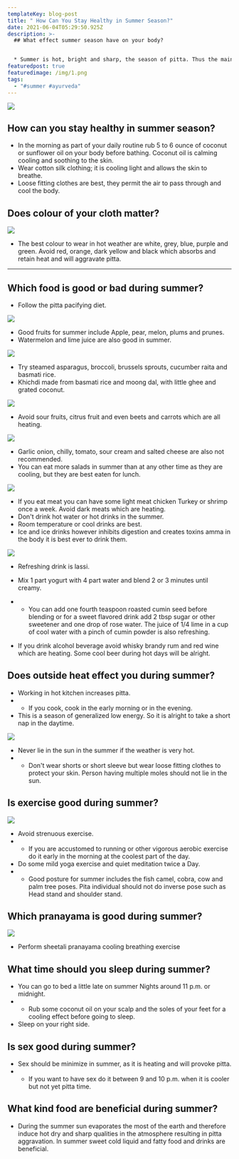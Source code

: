 ```yaml
---
templateKey: blog-post
title: " How Can You Stay Healthy in Summer Season?"
date: 2021-06-04T05:29:50.925Z
description: >-
  ## What effect summer season have on your body?


  * Summer is hot, bright and sharp, the season of pitta. Thus the main recommendation for everyone, especially for individuals whose prakriti is primary pitta, is to keep cool and not allow pitta dosha to become aggravated.
featuredpost: true
featuredimage: /img/1.png
tags:
  - "#summer #ayurveda"
---
```

<!--StartFragment-->



[![](https://1.bp.blogspot.com/-H9B3cbTNr7g/YLh-sWchuiI/AAAAAAAAAeQ/BypLjZdZAwkK6EbsMSmZKpNuOQW260NuwCNcBGAsYHQ/s320/1.png)](https://www.blogger.com/u/1/blog/post/edit/7168298537165131910/660222429431923536#)



## How can you stay healthy in summer season?

* In the morning as part of your daily routine rub 5 to 6 ounce of coconut or sunflower oil on your body before bathing. Coconut oil is calming cooling and soothing to the skin.
* Wear cotton silk clothing; it is cooling light and allows the skin to breathe.
* Loose fitting clothes are best, they permit the air to pass through and cool the body.

## Does colour of your cloth matter?

[![](https://1.bp.blogspot.com/-dgWHudX2uSE/YLh-2N6RnII/AAAAAAAAAeY/hzBgxmALU7kU06kTAQQubXM6MTqebthqQCNcBGAsYHQ/s320/2.png)](https://www.blogger.com/u/1/blog/post/edit/7168298537165131910/660222429431923536#)



* The best colour to wear in hot weather are white, grey, blue, purple and green. Avoid red, orange, dark yellow and black which absorbs and retain heat and will aggravate pitta.

- - -

## Which food is good or bad during summer?

* Follow the pitta pacifying diet.

[![](https://1.bp.blogspot.com/-kjYettCOwAw/YLh_BiqzfUI/AAAAAAAAAeg/u9EckBFpfGMiKg_DAW_UqKbjQB6lc-BjgCNcBGAsYHQ/s320/3.png)](https://www.blogger.com/u/1/blog/post/edit/7168298537165131910/660222429431923536#)



* Good fruits for summer include Apple, pear, melon, plums and prunes.
* Watermelon and lime juice are also good in summer.

[![](https://1.bp.blogspot.com/-QLt_-mnLUvc/YLh_ObzGz_I/AAAAAAAAAeo/i04WdCN8644QC-UXVgb_H4p2XosSRyVwwCNcBGAsYHQ/s320/4.png)](https://www.blogger.com/u/1/blog/post/edit/7168298537165131910/660222429431923536#)



* Try steamed asparagus, broccoli, brussels sprouts, cucumber raita and basmati rice.
* Khichdi made from basmati rice and moong dal, with little ghee and grated coconut.

[![](https://1.bp.blogspot.com/-TIWPZoBSbEc/YLh_dOslrmI/AAAAAAAAAew/_XBPcfHD4poSJ-GO19aA6V1MtSNTo13HwCNcBGAsYHQ/s320/5.png)](https://www.blogger.com/u/1/blog/post/edit/7168298537165131910/660222429431923536#)



* Avoid sour fruits, citrus fruit and even beets and carrots which are all heating.

[![](https://1.bp.blogspot.com/-lsKdlG2Rh9I/YLh_mJMQKzI/AAAAAAAAAe4/FIEzHHORZK8tgEdMKqxF-36Q9ywhdli6QCNcBGAsYHQ/s320/6.png)](https://www.blogger.com/u/1/blog/post/edit/7168298537165131910/660222429431923536#)



* Garlic onion, chilly, tomato, sour cream and salted cheese are also not recommended.
* You can eat more salads in summer than at any other time as they are cooling, but they are best eaten for lunch.

[![](https://1.bp.blogspot.com/-fQIXHRfTrdw/YLh_yI_M9oI/AAAAAAAAAfA/y2yKev_A9QYMF4YatkM3j5flTjWpfD6-QCNcBGAsYHQ/s320/7.png)](https://www.blogger.com/u/1/blog/post/edit/7168298537165131910/660222429431923536#)



* If you eat meat you can have some light meat chicken Turkey or shrimp once a week. Avoid dark meats which are heating.
* Don't drink hot water or hot drinks in the summer.
* Room temperature or cool drinks are best.
* Ice and ice drinks however inhibits digestion and creates toxins amma in the body it is best ever to drink them.

[![](https://1.bp.blogspot.com/-5zjVTajBbhg/YLh_6D6Ee-I/AAAAAAAAAfI/pt501q46yN4DiafDfWC0-RQv5C_nUPDlACNcBGAsYHQ/s320/8.png)](https://www.blogger.com/u/1/blog/post/edit/7168298537165131910/660222429431923536#)



* Refreshing drink is lassi.
* Mix 1 part yogurt with 4 part water and blend 2 or 3 minutes until creamy.
* * You can add one fourth teaspoon roasted cumin seed before blending or for a sweet flavored drink add 2 tbsp sugar or other sweetener and one drop of rose water. The juice of 1/4 lime in a cup of cool water with a pinch of cumin powder is also refreshing.



* If you drink alcohol beverage avoid whisky brandy rum and red wine which are heating. Some cool beer during hot days will be alright.



## Does outside heat effect you during summer?

* Working in hot kitchen increases pitta.
* * If you cook, cook in the early morning or in the evening.
* This is a season of generalized low energy. So it is alright to take a short nap in the daytime.

[![](https://1.bp.blogspot.com/-iNflRKiW-N8/YLiAE20jEvI/AAAAAAAAAfQ/XjV2jEFHa9ElIsHLv7rnevZsHcdD-xCRQCNcBGAsYHQ/s320/9.png)](https://www.blogger.com/u/1/blog/post/edit/7168298537165131910/660222429431923536#)



* Never lie in the sun in the summer if the weather is very hot.
* * Don't wear shorts or short sleeve but wear loose fitting clothes to protect your skin. Person having multiple moles should not lie in the sun.

## Is exercise good during summer?

[![](https://1.bp.blogspot.com/-QafVGMwpV28/YLiAJnhkI2I/AAAAAAAAAfY/gQvAAl500IMbesTuUnynatvvK56jvJ91ACNcBGAsYHQ/s320/10.png)](https://www.blogger.com/u/1/blog/post/edit/7168298537165131910/660222429431923536#)



* Avoid strenuous exercise.
* * If you are accustomed to running or other vigorous aerobic exercise do it early in the morning at the coolest part of the day.
* Do some mild yoga exercise and quiet meditation twice a Day.
* * Good posture for summer includes the fish camel, cobra, cow and palm tree poses. Pita individual should not do inverse pose such as Head stand and shoulder stand.

## Which pranayama is good during summer?

[![](https://1.bp.blogspot.com/-9UNmPyuMfjk/YLiAQAF78JI/AAAAAAAAAfc/FcKyA_O6cZIO-Lg9EV3_TU9JWF7_ERqCwCNcBGAsYHQ/s320/11.png)](https://www.blogger.com/u/1/blog/post/edit/7168298537165131910/660222429431923536#)



* Perform sheetali pranayama cooling breathing exercise

## What time should you sleep during summer?

* You can go to bed a little late on summer Nights around 11 p.m. or midnight.
* * Rub some coconut oil on your scalp and the soles of your feet for a cooling effect before going to sleep.
* Sleep on your right side.

## Is sex good during summer?

* Sex should be minimize in summer, as it is heating and will provoke pitta.
* * If you want to have sex do it between 9 and 10 p.m. when it is cooler but not yet pitta time.

## What kind food are beneficial during summer?

* During the summer sun evaporates the most of the earth and therefore induce hot dry and sharp qualities in the atmosphere resulting in pitta aggravation. In summer sweet cold liquid and fatty food and drinks are beneficial.





<!--EndFragment-->